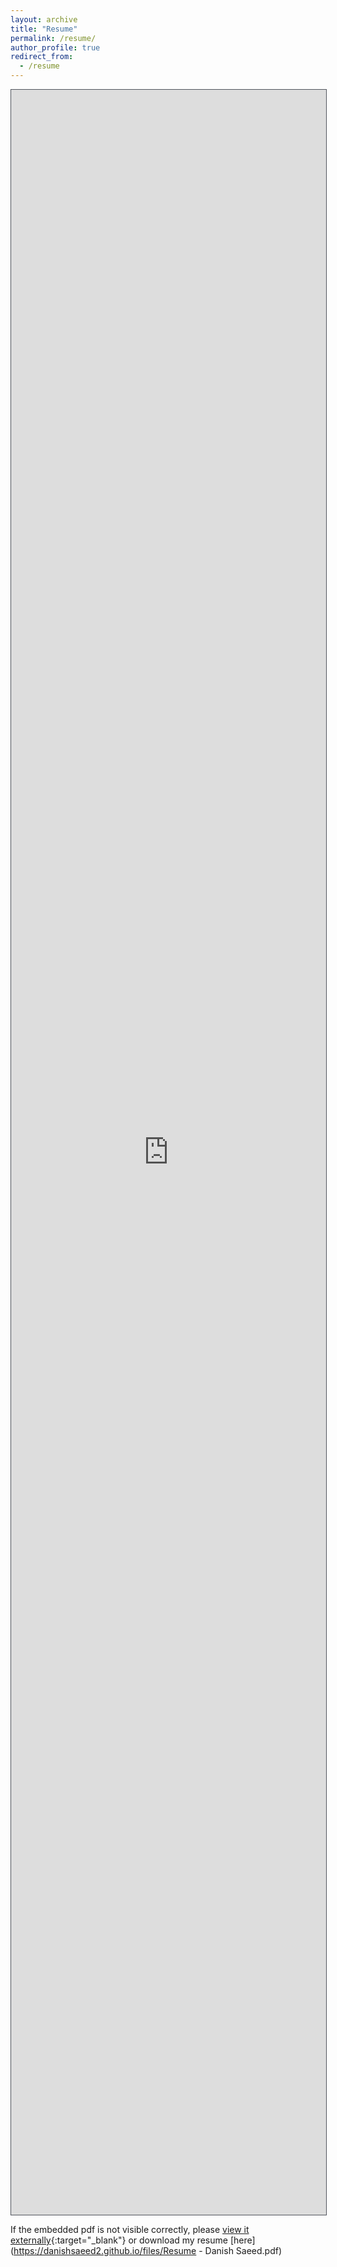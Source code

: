 ```yaml
---
layout: archive
title: "Resume"
permalink: /resume/
author_profile: true
redirect_from:
  - /resume
---
```


<iframe src="https://danishsaeed2.github.io/files/Resume - Danish Saeed.pdf#toolbar=0" style="width:100%; height: 85vh; border:1px solid #51555d;">
</iframe>

If the embedded pdf is not visible correctly, please [view it externally](https://resume.creddle.io/resume/7igwsegsk9o){:target="_blank"} or download my resume [here](https://danishsaeed2.github.io/files/Resume - Danish Saeed.pdf)
